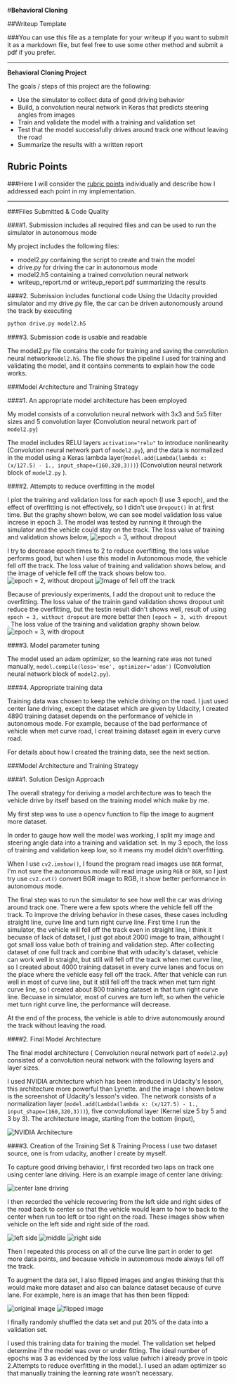 #**Behavioral Cloning** 

##Writeup Template

###You can use this file as a template for your writeup if you want to submit it as a markdown file, but feel free to use some other method and submit a pdf if you prefer.

---

**Behavioral Cloning Project**

The goals / steps of this project are the following:
* Use the simulator to collect data of good driving behavior
* Build, a convolution neural network in Keras that predicts steering angles from images
* Train and validate the model with a training and validation set
* Test that the model successfully drives around track one without leaving the road
* Summarize the results with a written report


## Rubric Points
###Here I will consider the [rubric points](https://review.udacity.com/#!/rubrics/432/view) individually and describe how I addressed each point in my implementation.  

---
###Files Submitted & Code Quality

####1. Submission includes all required files and can be used to run the simulator in autonomous mode

My project includes the following files:
* model2.py containing the script to create and train the model
* drive.py for driving the car in autonomous mode
* model2.h5 containing a trained convolution neural network 
* writeup_report.md or writeup_report.pdf summarizing the results

####2. Submission includes functional code
Using the Udacity provided simulator and my drive.py file, the car can be driven autonomously around the track by executing 
```sh
python drive.py model2.h5
```

####3. Submission code is usable and readable

The model2.py file contains the code for training and saving the convolution neural network`model2.h5`. The file shows the pipeline I used for training and validating the model, and it contains comments to explain how the code works.

###Model Architecture and Training Strategy

####1. An appropriate model architecture has been employed

My model consists of a convolution neural network with 3x3 and 5x5 filter sizes and 5 convolution layer (Convolution neural network part of `model2.py`) 

The model includes RELU layers `activation="relu"` to introduce nonlinearity (Convolution neural network part of `model2.py`), and the data is normalized in the model using a Keras lambda layer(`model.add(Lambda(lambda x: (x/127.5) - 1., input_shape=(160,320,3)))`) (Convolution neural network block of `model2.py` ). 

####2. Attempts to reduce overfitting in the model

I plot the training and validation loss for each epoch (I use 3 epoch), and the effect of overfitting is not effectively, so I didn't use `Dropout()` in at first time. But the graphy shown below, we can see model validation loss value increse in epoch 3. The model was tested by running it through the simulator and the vehicle could stay on the track. The loss value of training and validation shows below,
![epoch = 3, without dropout](Image/epoch3_without_dropout.png)

I try to decrease epoch times to 2 to reduce overfitting, the loss value performs good, but when I use this model in Autonomous mode, the vehicle fell off the track. The loss value of training and validation shows below, and the image of vehicle fell off the track shows below too.
![epoch = 2, without dropout](Image/epoch2_without_dropout.png)
![Image of fell off the track](Image/model2_1.png)

Because of previously experiments, I add the dropout unit to reduce the overfitting. The loss value of the trainin gand validation shows dropout unit reduce the overfitting, but the testin result didn't shows well, result of using `epoch = 3, without dropout` are more better then `[epoch = 3, with dropout` . The loss value of the training and validation graphy shown below.
![epoch = 3, with dropout](Image/epoch3_with_dropout.png)


####3. Model parameter tuning

The model used an adam optimizer, so the learning rate was not tuned manually, `model.compile(loss='mse', optimizer='adam')` (Convolution neural network block of `model2.py`).

####4. Appropriate training data

Training data was chosen to keep the vehicle driving on the road. I just used center lane driving, except the dataset which are given by Udacity, I created 4890 training dataset depends on the performance of vehicle in autonomous mode. For example, because of the bad performance of vehicle when met curve road, I creat training dataset again in every curve road. 

For details about how I created the training data, see the next section. 

###Model Architecture and Training Strategy

####1. Solution Design Approach

The overall strategy for deriving a model architecture was to teach the vehicle drive by itself based on the training model which make by me.

My first step was to use a opencv function to flip the image to augment more dataset.

In order to gauge how well the model was working, I split my image and steering angle data into a training and validation set. In my 3 epoch, the loss of training and validation keep low, so it means my model didn't overfitting.

When I use `cv2.imshow()`, I found the program read images use `BGR` format, I'm not sure the autonomous mode will read image using `RGB` or `BGR`, so I just try use `cv2.cvt()` convert BGR image to RGB, it show better performance in autonomous mode.

The final step was to run the simulator to see how well the car was driving around track one. There were a few spots where the vehicle fell off the track. To improve the driving behavior in these cases, these cases including straight line, curve line and turn right curve line. First time I run the simulator, the vehicle will fell off the track even in straight line, I think it becuase of lack of dataset, I just got about 2000 image to train, althought I got small loss value both of training and validation step. After collecting dataset of one full track and combine that with udacity's dataset, vehicle can work well in straight, but still will fell off the track when met curve line, so I created about 4000 training dataset in every curve lanes and focus on the place where the vehicle easy fell off the track. After that vehicle can run well in most of curve line, but it still fell off the track when met turn right curve line, so I created about 800 training dataset in that turn right curve line. Becuase in simulator, most of curves are turn left, so when the vehicle met turn right curve line, the performance will decrease.

At the end of the process, the vehicle is able to drive autonomously around the track without leaving the road.

####2. Final Model Architecture

The final model architecture ( Convolution neural network part of  `model2.py`) consisted of a convolution neural network with the following layers and layer sizes.

I used NVIDIA architecture which has been introduced in Udacity's lesson, this architecture more powerful than Lynette. and the image I shown below is the screenshot of Udacity's lesson's video. The network consists of a normalization layer (`model.add(Lambda(lambda x: (x/127.5) - 1., input_shape=(160,320,3)))`), five convolutional layer (Kernel size 5 by 5 and 3 by 3). The architecture image, starting from the bottom (input),


![NVIDIA Architecture](Image/architecture.png)

####3. Creation of the Training Set & Training Process
I use two dataset source, one is from udacity, another I create by myself.

To capture good driving behavior, I first recorded two laps on track one using center lane driving. Here is an example image of center lane driving:

![center lane driving](Image/center.jpg)

I then recorded the vehicle recovering from the left side and right sides of the road back to center so that the vehicle would learn to how to back to the center when run too left or too right on the road. These images show when vehicle on the left side and right side of the road. 

![left side](Image/left_side.jpg)
![middle](Image/middle_side.jpg)
![right side](Image/right_side.jpg)

Then I repeated this process on all of the curve line part in order to get more data points, and because vehicle in autonomous mode always fell off the track.

To augment the data set, I also flipped images and angles thinking that this would make more dataset and also can balance dataset because of curve lane. For example, here is an image that has then been flipped:

![original image](Image/flip1.png)
![flipped image](Image/flip.png)

I finally randomly shuffled the data set and put 20% of the data into a validation set. 

I used this training data for training the model. The validation set helped determine if the model was over or under fitting. The ideal number of epochs was 3 as evidenced by the loss value (which i already prove in tpoic 2.Attempts to reduce overfitting in the model.). I used an adam optimizer so that manually training the learning rate wasn't necessary.
